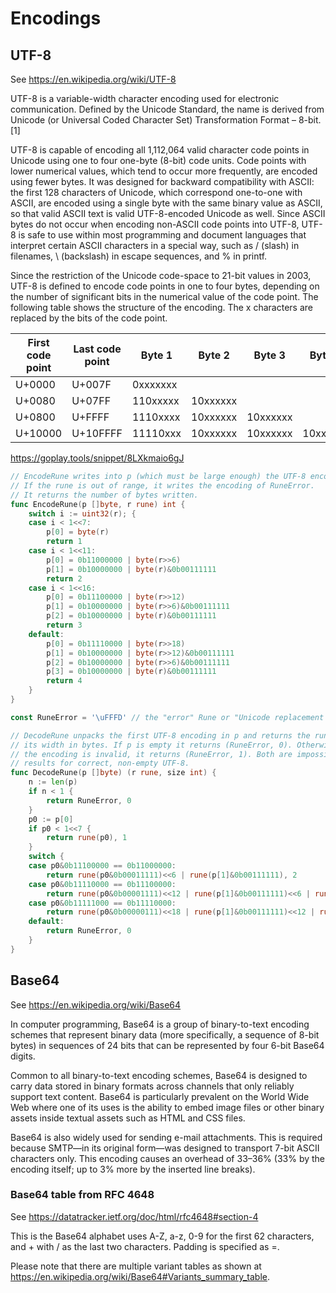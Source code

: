 # Encodings

## UTF-8

See https://en.wikipedia.org/wiki/UTF-8

UTF-8 is a variable-width character encoding used for electronic communication. Defined by the Unicode Standard, the name is derived from Unicode (or Universal Coded Character Set) Transformation Format – 8-bit.[1]

UTF-8 is capable of encoding all 1,112,064 valid character code points in Unicode using one to four one-byte (8-bit) code units. Code points with lower numerical values, which tend to occur more frequently, are encoded using fewer bytes. It was designed for backward compatibility with ASCII: the first 128 characters of Unicode, which correspond one-to-one with ASCII, are encoded using a single byte with the same binary value as ASCII, so that valid ASCII text is valid UTF-8-encoded Unicode as well. Since ASCII bytes do not occur when encoding non-ASCII code points into UTF-8, UTF-8 is safe to use within most programming and document languages that interpret certain ASCII characters in a special way, such as / (slash) in filenames, \ (backslash) in escape sequences, and % in printf.

Since the restriction of the Unicode code-space to 21-bit values in 2003, UTF-8 is defined to encode code points in one to four bytes, depending on the number of significant bits in the numerical value of the code point. The following table shows the structure of the encoding. The x characters are replaced by the bits of the code point.

| First code point | Last code point | Byte 1   | Byte 2   | Byte 3   | Byte 4   |
|------------------|-----------------|----------|----------|----------|----------|
| U+0000           | U+007F          | 0xxxxxxx	|          |          |          |
| U+0080           | U+07FF          | 110xxxxx | 10xxxxxx |	        |          |
| U+0800           | U+FFFF          | 1110xxxx | 10xxxxxx | 10xxxxxx |	         |
| U+10000          | U+10FFFF        | 11110xxx | 10xxxxxx | 10xxxxxx | 10xxxxxx |

https://goplay.tools/snippet/8LXkmaio6gJ

```go
// EncodeRune writes into p (which must be large enough) the UTF-8 encoding of the rune.
// If the rune is out of range, it writes the encoding of RuneError.
// It returns the number of bytes written.
func EncodeRune(p []byte, r rune) int {
	switch i := uint32(r); {
	case i < 1<<7:
		p[0] = byte(r)
		return 1
	case i < 1<<11:
		p[0] = 0b11000000 | byte(r>>6)
		p[1] = 0b10000000 | byte(r)&0b00111111
		return 2
	case i < 1<<16:
		p[0] = 0b11100000 | byte(r>>12)
		p[1] = 0b10000000 | byte(r>>6)&0b00111111
		p[2] = 0b10000000 | byte(r)&0b00111111
		return 3
	default:
		p[0] = 0b11110000 | byte(r>>18)
		p[1] = 0b10000000 | byte(r>>12)&0b00111111
		p[2] = 0b10000000 | byte(r>>6)&0b00111111
		p[3] = 0b10000000 | byte(r)&0b00111111
		return 4
	}
}

const RuneError = '\uFFFD' // the "error" Rune or "Unicode replacement character"

// DecodeRune unpacks the first UTF-8 encoding in p and returns the rune and
// its width in bytes. If p is empty it returns (RuneError, 0). Otherwise, if
// the encoding is invalid, it returns (RuneError, 1). Both are impossible
// results for correct, non-empty UTF-8.
func DecodeRune(p []byte) (r rune, size int) {
	n := len(p)
	if n < 1 {
		return RuneError, 0
	}
	p0 := p[0]
	if p0 < 1<<7 {
		return rune(p0), 1
	}
	switch {
	case p0&0b11100000 == 0b11000000:
		return rune(p0&0b00011111)<<6 | rune(p[1]&0b00111111), 2
	case p0&0b11110000 == 0b11100000:
		return rune(p0&0b00001111)<<12 | rune(p[1]&0b00111111)<<6 | rune(p[2]&0b00111111), 3
	case p0&0b11111000 == 0b11110000:
		return rune(p0&0b00000111)<<18 | rune(p[1]&0b00111111)<<12 | rune(p[2]&0b00111111)<<6 | rune(p[3]&0b00111111), 4
	default:
		return RuneError, 0
	}
}
```

## Base64

See https://en.wikipedia.org/wiki/Base64

In computer programming, Base64 is a group of binary-to-text encoding schemes that represent binary data (more specifically, a sequence of 8-bit bytes) in sequences of 24 bits that can be represented by four 6-bit Base64 digits.

Common to all binary-to-text encoding schemes, Base64 is designed to carry data stored in binary formats across channels that only reliably support text content. Base64 is particularly prevalent on the World Wide Web where one of its uses is the ability to embed image files or other binary assets inside textual assets such as HTML and CSS files.

Base64 is also widely used for sending e-mail attachments. This is required because SMTP—in its original form—was designed to transport 7-bit ASCII characters only. This encoding causes an overhead of 33–36% (33% by the encoding itself; up to 3% more by the inserted line breaks).

### Base64 table from RFC 4648

See https://datatracker.ietf.org/doc/html/rfc4648#section-4

This is the Base64 alphabet uses A-Z, a-z, 0-9 for the first 62 characters, and + with / as the last two characters. Padding is specified as =.

Please note that there are multiple variant tables as shown at https://en.wikipedia.org/wiki/Base64#Variants_summary_table.

